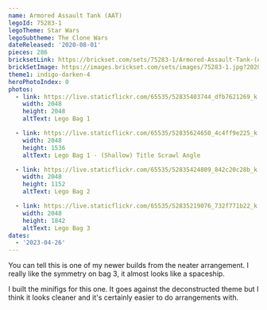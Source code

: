 ```yaml
---
name: Armored Assault Tank (AAT)
legoId: 75283-1
legoTheme: Star Wars
legoSubtheme: The Clone Wars
dateReleased: '2020-08-01'
pieces: 286
bricksetLink: https://brickset.com/sets/75283-1/Armored-Assault-Tank-(AAT)
brickSetImage: https://images.brickset.com/sets/images/75283-1.jpg?202006170155
theme1: indigo-darken-4
heroPhotoIndex: 0
photos:
  - link: https://live.staticflickr.com/65535/52835403744_dfb7621269_k.jpg
    width: 2048
    height: 2048
    altText: Lego Bag 1

  - link: https://live.staticflickr.com/65535/52835624650_4c4ff9e225_k.jpg
    width: 2048
    height: 1536
    altText: Lego Bag 1 - (Shallow) Title Scrawl Angle 

  - link: https://live.staticflickr.com/65535/52835424809_842c20c28b_k.jpg
    width: 2048
    height: 1152
    altText: Lego Bag 2

  - link: https://live.staticflickr.com/65535/52835219076_732f771b22_k.jpg
    width: 2048
    height: 1842
    altText: Lego Bag 3
dates:
  - '2023-04-26'
---
```


You can tell this is one of my newer builds from the neater arrangement.
I really like the symmetry on bag 3, it almost looks like a spaceship.

I built the minifigs for this one.
It goes against the deconstructed theme
but I think it looks cleaner and it's certainly easier to do arrangements with.
